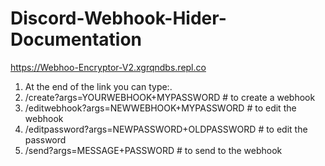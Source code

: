 # Discord-Webhook-Hider-Documentation
https://Webhoo-Encryptor-V2.xgrqndbs.repl.co

1. At the end of the link you can type:.
2. /create?args=YOURWEBHOOK+MYPASSWORD  # to create a webhook
3. /editwebhook?args=NEWWEBHOOK+MYPASSWORD  # to edit the webhook
4. /editpassword?args=NEWPASSWORD+OLDPASSWORD # to edit the password
5. /send?args=MESSAGE+PASSWORD # to send to the webhook
